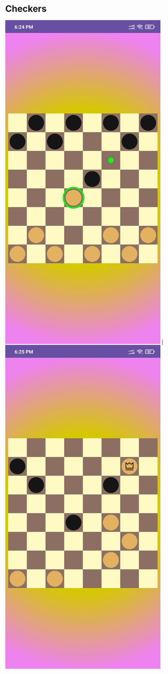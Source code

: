 # Checkers
![checkers1](https://github.com/Ypetrakov/Checkers/blob/master/photo_2023-09-13_18-26-48.jpg) | ![checkers2](https://github.com/Ypetrakov/Checkers/blob/master/photo_2023-09-13_18-26-53.jpg)
